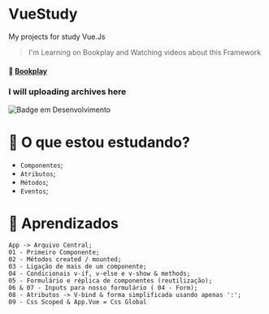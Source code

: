 # VueStudy
My projects for study Vue.Js

> I'm Learning on Bookplay and Watching videos about this Framework <br>
#### :book: [Bookplay](http://bookplay.com.br)

### I will uploading archives here
![Badge em Desenvolvimento](http://img.shields.io/static/v1?label=STATUS&message=EM%20DESENVOLVIMENTO&color=GREEN&style=for-the-badge)

# :page_with_curl: O que estou estudando?

- `Componentes`;
- `Atributos`;
- `Métodos`;
- `Eventos`;
 
# :pushpin: Aprendizados
```
App -> Arquivo Central;
01 - Primeiro Componente;
02 - Métodos created / mounted;
03 - Ligação de mais de um componente;
04 - Condicionais v-if, v-else e v-show & methods;
05 - Formulário e réplica de componentes (reutilização);
06 & 07 - Inputs para nosso formulário ( 04 - Form);
08 - Atributos -> V-bind & forma simplificada usando apenas ':';
09 - Css Scoped & App.Vue = Css Global
```

